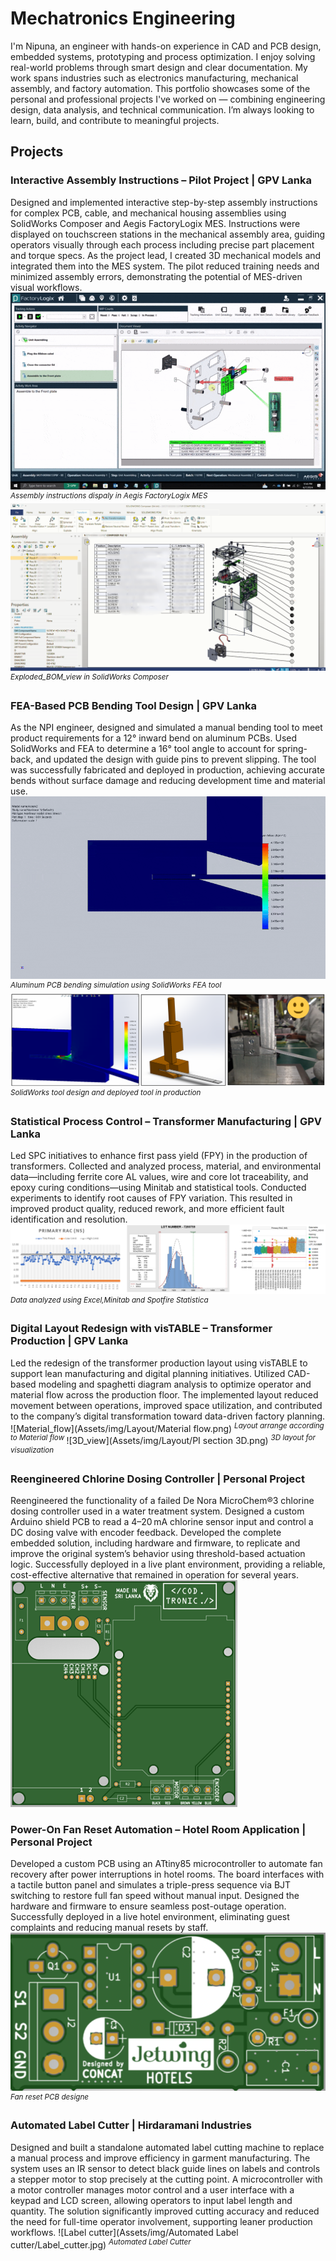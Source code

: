 # Mechatronics Engineering
I'm Nipuna, an engineer with hands-on experience in CAD and PCB design, embedded systems, prototyping and process optimization. I enjoy solving real-world problems through smart design and clear documentation. My work spans industries such as electronics manufacturing, mechanical assembly, and factory automation.
This portfolio showcases some of the personal and professional projects I've worked on — combining engineering design, data analysis, and technical communication. I’m always looking to learn, build, and contribute to meaningful projects.

## Projects
### Interactive Assembly Instructions – Pilot Project | GPV Lanka
Designed and implemented interactive step-by-step assembly instructions for complex PCB, cable, and mechanical housing assemblies using SolidWorks Composer and Aegis FactoryLogix MES. Instructions were displayed on touchscreen stations in the mechanical assembly area, guiding operators visually through each process including precise part placement and torque specs. As the project lead, I created 3D mechanical models and integrated them into the MES system. The pilot reduced training needs and minimized assembly errors, demonstrating the potential of MES-driven visual workflows.
![MCAD_gif](Assets/img/MCAD/MCAD_gif.gif)
<sup>*Assembly instructions dispaly in Aegis FactoryLogix MES* </sup>
![Exploded_BOM_view](Assets/img/MCAD/Expolded_BOM_view.png)
<sup>*Exploded_BOM_view in SolidWorks Composer* </sup>
### FEA-Based PCB Bending Tool Design | GPV Lanka
As the NPI engineer, designed and simulated a manual bending tool to meet product requirements for a 12° inward bend on aluminum PCBs. Used SolidWorks and FEA to determine a 16° tool angle to account for spring-back, and updated the design with guide pins to prevent slipping. The tool was successfully fabricated and deployed in production, achieving accurate bends without surface damage and reducing development time and material use.
![tool_gif](Assets/img/Aluminium_PCB_bending_sim/Sim_gif.gif)
<sup>*Aluminum PCB bending simulation using SolidWorks FEA tool* </sup>
![tool_design](Assets/img/Aluminium_PCB_bending_sim/FEA_tool.png)
<sup>*SolidWorks tool design and deployed tool in production* </sup>

### Statistical Process Control – Transformer Manufacturing | GPV Lanka
Led SPC initiatives to enhance first pass yield (FPY) in the production of transformers. Collected and analyzed process, material, and environmental data—including ferrite core AL values, wire and core lot traceability, and epoxy curing conditions—using Minitab and statistical tools. Conducted experiments to identify root causes of FPY variation. This resulted in improved product quality, reduced rework, and more efficient fault identification and resolution.
![SPC](Assets/img/SPC/SPC.png)
<sup>*Data analyzed using Excel,Minitab and Spotfire Statistica* </sup>

### Digital Layout Redesign with visTABLE – Transformer Production | GPV Lanka
Led the redesign of the transformer production layout using visTABLE to support lean manufacturing and digital planning initiatives. Utilized CAD-based modeling and spaghetti diagram analysis to optimize operator and material flow across the production floor. The implemented layout reduced movement between operations, improved space utilization, and contributed to the company’s digital transformation toward data-driven factory planning.
![Material_flow](Assets/img/Layout/Material flow.png)
<sup>*Layout arrange according to Material flow* </sup>
![3D_view](Assets/img/Layout/PI section 3D.png)
<sup>*3D layout for visualization* </sup>

### Reengineered Chlorine Dosing Controller | Personal Project
Reengineered the functionality of a failed De Nora MicroChem®3 chlorine dosing controller used in a water treatment system. Designed a custom Arduino shield PCB to read a 4–20 mA chlorine sensor input and control a DC dosing valve with encoder feedback. Developed the complete embedded solution, including hardware and firmware, to replicate and improve the original system’s behavior using threshold-based actuation logic. Successfully deployed in a live plant environment, providing a reliable, cost-effective alternative that remained in operation for several years.
![PCB_valve_control](Assets/img/PCB/Chlorine_valve_controller_front.png)

### Power-On Fan Reset Automation – Hotel Room Application | Personal Project
Developed a custom PCB using an ATtiny85 microcontroller to automate fan recovery after power interruptions in hotel rooms. The board interfaces with a tactile button panel and simulates a triple-press sequence via BJT switching to restore full fan speed without manual input. Designed the hardware and firmware to ensure seamless post-outage operation. Successfully deployed in a live hotel environment, eliminating guest complaints and reducing manual resets by staff.
![Fan_PCB](Assets/img/PCB/Jetwing_fan_front.png)
<sup>*Fan reset PCB designe* </sup>

### Automated Label Cutter | Hirdaramani Industries
Designed and built a standalone automated label cutting machine to replace a manual process and improve efficiency in garment manufacturing. The system uses an IR sensor to detect black guide lines on labels and controls a stepper motor to stop precisely at the cutting point. A microcontroller with a motor controller manages motor control and a user interface with a keypad and LCD screen, allowing operators to input label length and quantity. The solution significantly improved cutting accuracy and reduced the need for full-time operator involvement, supporting leaner production workflows.
![Label cutter](Assets/img/Automated Label cutter/Label_cutter.jpg)
<sup>*Automated Label Cutter* </sup>
